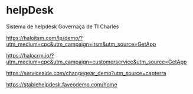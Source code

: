 # helpDesk
 Sistema de helpdesk Governaça de TI Charles


https://haloitsm.com/lp/demo/?utm_medium=cpc&utm_campaign=itsm&utm_source=GetApp

https://halocrm.io/?utm_medium=cpc&utm_campaign=customerservice&utm_source=GetApp

https://serviceaide.com/changegear_demo?utm_source=capterra

https://stablehelpdesk.faveodemo.com/home
